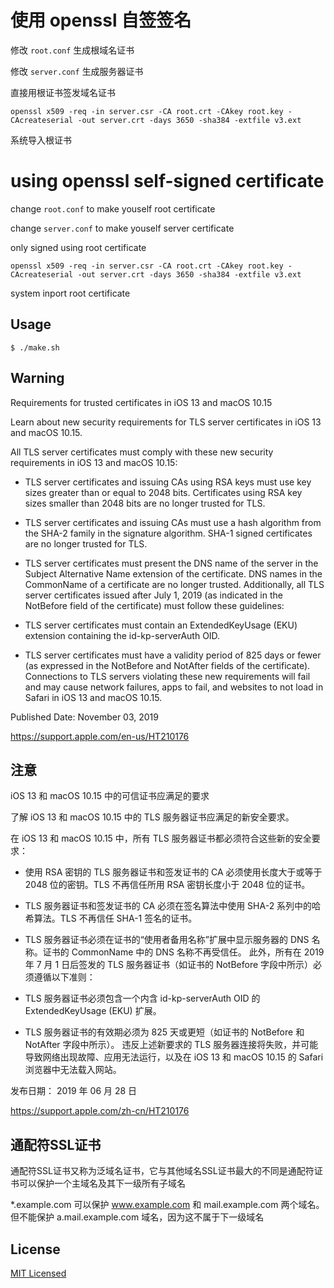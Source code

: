 # 使用 openssl 自签签名

修改 `root.conf` 生成根域名证书

修改 `server.conf` 生成服务器证书

直接用根证书签发域名证书

`openssl x509 -req -in server.csr -CA root.crt -CAkey root.key -CAcreateserial -out server.crt -days 3650 -sha384 -extfile v3.ext`

系统导入根证书

# using openssl self-signed certificate

change `root.conf` to make youself root certificate

change `server.conf` to make youself server certificate

only signed using root certificate

`openssl x509 -req -in server.csr -CA root.crt -CAkey root.key -CAcreateserial -out server.crt -days 3650 -sha384 -extfile v3.ext`

system inport root certificate

## Usage

`$ ./make.sh`

## Warning

Requirements for trusted certificates in iOS 13 and macOS 10.15

Learn about new security requirements for TLS server certificates in iOS 13 and macOS 10.15.

All TLS server certificates must comply with these new security requirements in iOS 13 and macOS 10.15:

- TLS server certificates and issuing CAs using RSA keys must use key sizes greater than or equal to 2048 bits. Certificates using RSA key sizes smaller than 2048 bits are no longer trusted for TLS.
- TLS server certificates and issuing CAs must use a hash algorithm from the SHA-2 family in the signature algorithm. SHA-1 signed certificates are no longer trusted for TLS.
- TLS server certificates must present the DNS name of the server in the Subject Alternative Name extension of the certificate. DNS names in the CommonName of a certificate are no longer trusted.
Additionally, all TLS server certificates issued after July 1, 2019 (as indicated in the NotBefore field of the certificate) must follow these guidelines:

- TLS server certificates must contain an ExtendedKeyUsage (EKU) extension containing the id-kp-serverAuth OID.
- TLS server certificates must have a validity period of 825 days or fewer (as expressed in the NotBefore and NotAfter fields of the certificate).
Connections to TLS servers violating these new requirements will fail and may cause network failures, apps to fail, and websites to not load in Safari in iOS 13 and macOS 10.15.

Published Date: November 03, 2019

https://support.apple.com/en-us/HT210176

## 注意

iOS 13 和 macOS 10.15 中的可信证书应满足的要求

了解 iOS 13 和 macOS 10.15 中的 TLS 服务器证书应满足的新安全要求。

在 iOS 13 和 macOS 10.15 中，所有 TLS 服务器证书都必须符合这些新的安全要求：

- 使用 RSA 密钥的 TLS 服务器证书和签发证书的 CA 必须使用长度大于或等于 2048 位的密钥。TLS 不再信任所用 RSA 密钥长度小于 2048 位的证书。
- TLS 服务器证书和签发证书的 CA 必须在签名算法中使用 SHA-2 系列中的哈希算法。TLS 不再信任 SHA-1 签名的证书。
- TLS 服务器证书必须在证书的“使用者备用名称”扩展中显示服务器的 DNS 名称。证书的 CommonName 中的 DNS 名称不再受信任。
此外，所有在 2019 年 7 月 1 日后签发的 TLS 服务器证书（如证书的 NotBefore 字段中所示）必须遵循以下准则：

- TLS 服务器证书必须包含一个内含 id-kp-serverAuth OID 的 ExtendedKeyUsage (EKU) 扩展。
- TLS 服务器证书的有效期必须为 825 天或更短（如证书的 NotBefore 和 NotAfter 字段中所示）。
违反上述新要求的 TLS 服务器连接将失败，并可能导致网络出现故障、应用无法运行，以及在 iOS 13 和 macOS 10.15 的 Safari 浏览器中无法载入网站。

发布日期： 2019 年 06 月 28 日

https://support.apple.com/zh-cn/HT210176

## 通配符SSL证书

通配符SSL证书又称为泛域名证书，它与其他域名SSL证书最大的不同是通配符证书可以保护一个主域名及其下一级所有子域名

*.example.com 可以保护 www.example.com 和 mail.example.com 两个域名。但不能保护 a.mail.example.com 域名，因为这不属于下一级域名

## License

[MIT Licensed](LICENSE)